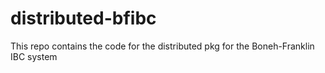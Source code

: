 distributed-bfibc
=================

This repo contains the code for the distributed pkg for the Boneh-Franklin IBC system